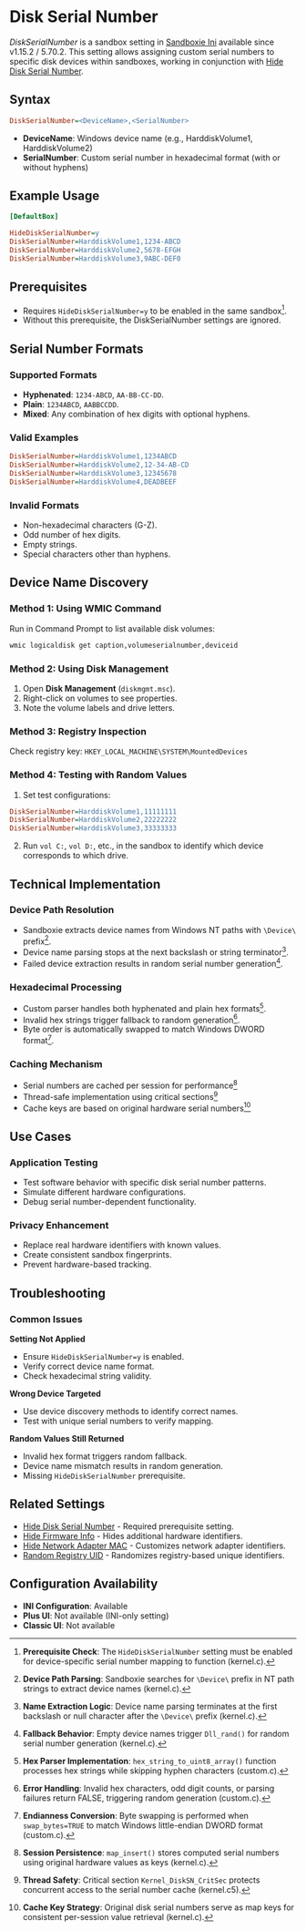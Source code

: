 # Disk Serial Number

_DiskSerialNumber_ is a sandbox setting in [Sandboxie Ini](SandboxieIni.md) available since v1.15.2 / 5.70.2. This setting allows assigning custom serial numbers to specific disk devices within sandboxes, working in conjunction with [Hide Disk Serial Number](HideDiskSerialNumber.md).

## Syntax

```ini
DiskSerialNumber=<DeviceName>,<SerialNumber>
```

* **DeviceName**: Windows device name (e.g., HarddiskVolume1, HarddiskVolume2)
* **SerialNumber**: Custom serial number in hexadecimal format (with or without hyphens)

## Example Usage

```ini
[DefaultBox]

HideDiskSerialNumber=y
DiskSerialNumber=HarddiskVolume1,1234-ABCD
DiskSerialNumber=HarddiskVolume2,5678-EFGH
DiskSerialNumber=HarddiskVolume3,9ABC-DEF0
```

## Prerequisites

- Requires `HideDiskSerialNumber=y` to be enabled in the same sandbox[^1].
- Without this prerequisite, the DiskSerialNumber settings are ignored.

## Serial Number Formats

### Supported Formats

- **Hyphenated**: `1234-ABCD`, `AA-BB-CC-DD`.
- **Plain**: `1234ABCD`, `AABBCCDD`.
- **Mixed**: Any combination of hex digits with optional hyphens.

### Valid Examples

```ini
DiskSerialNumber=HarddiskVolume1,1234ABCD
DiskSerialNumber=HarddiskVolume2,12-34-AB-CD
DiskSerialNumber=HarddiskVolume3,12345678
DiskSerialNumber=HarddiskVolume4,DEADBEEF
```

### Invalid Formats

- Non-hexadecimal characters (G-Z).
- Odd number of hex digits.
- Empty strings.
- Special characters other than hyphens.

## Device Name Discovery

### Method 1: Using WMIC Command

Run in Command Prompt to list available disk volumes:

```cmd
wmic logicaldisk get caption,volumeserialnumber,deviceid
```

### Method 2: Using Disk Management

1. Open **Disk Management** (`diskmgmt.msc`).
2. Right-click on volumes to see properties.
3. Note the volume labels and drive letters.

### Method 3: Registry Inspection

Check registry key: `HKEY_LOCAL_MACHINE\SYSTEM\MountedDevices`

### Method 4: Testing with Random Values

1. Set test configurations:

```ini
DiskSerialNumber=HarddiskVolume1,11111111
DiskSerialNumber=HarddiskVolume2,22222222
DiskSerialNumber=HarddiskVolume3,33333333
```

2. Run `vol C:`, `vol D:`, etc., in the sandbox to identify which device corresponds to which drive.

## Technical Implementation

### Device Path Resolution

- Sandboxie extracts device names from Windows NT paths with `\Device\` prefix[^2].
- Device name parsing stops at the next backslash or string terminator[^3].
- Failed device extraction results in random serial number generation[^4].

### Hexadecimal Processing

- Custom parser handles both hyphenated and plain hex formats[^5].
- Invalid hex strings trigger fallback to random generation[^6].
- Byte order is automatically swapped to match Windows DWORD format[^7].

### Caching Mechanism

- Serial numbers are cached per session for performance[^8]
- Thread-safe implementation using critical sections[^9]
- Cache keys are based on original hardware serial numbers[^10]

## Use Cases

### Application Testing

- Test software behavior with specific disk serial number patterns.
- Simulate different hardware configurations.
- Debug serial number-dependent functionality.

### Privacy Enhancement

- Replace real hardware identifiers with known values.
- Create consistent sandbox fingerprints.
- Prevent hardware-based tracking.

## Troubleshooting

### Common Issues

**Setting Not Applied**

- Ensure `HideDiskSerialNumber=y` is enabled.
- Verify correct device name format.
- Check hexadecimal string validity.

**Wrong Device Targeted**

- Use device discovery methods to identify correct names.
- Test with unique serial numbers to verify mapping.

**Random Values Still Returned**

- Invalid hex format triggers random fallback.
- Device name mismatch results in random generation.
- Missing `HideDiskSerialNumber` prerequisite.

## Related Settings

- [Hide Disk Serial Number](HideDiskSerialNumber.md) - Required prerequisite setting.
- [Hide Firmware Info](HideFirmwareInfo.md) - Hides additional hardware identifiers.
- [Hide Network Adapter MAC](HideNetworkAdapterMAC.md) - Customizes network adapter identifiers.
- [Random Registry UID](RandomRegUID.md) - Randomizes registry-based unique identifiers.

## Configuration Availability

- **INI Configuration**: Available
- **Plus UI**: Not available (INI-only setting)
- **Classic UI**: Not available


[^1]: **Prerequisite Check**: The `HideDiskSerialNumber` setting must be enabled for device-specific serial number mapping to function (kernel.c).

[^2]: **Device Path Parsing**: Sandboxie searches for `\Device\` prefix in NT path strings to extract device names (kernel.c).

[^3]: **Name Extraction Logic**: Device name parsing terminates at the first backslash or null character after the `\Device\` prefix (kernel.c).

[^4]: **Fallback Behavior**: Empty device names trigger `Dll_rand()` for random serial number generation (kernel.c).

[^5]: **Hex Parser Implementation**: `hex_string_to_uint8_array()` function processes hex strings while skipping hyphen characters (custom.c).

[^6]: **Error Handling**: Invalid hex characters, odd digit counts, or parsing failures return FALSE, triggering random generation (custom.c).

[^7]: **Endianness Conversion**: Byte swapping is performed when `swap_bytes=TRUE` to match Windows little-endian DWORD format (custom.c).

[^8]: **Session Persistence**: `map_insert()` stores computed serial numbers using original hardware values as keys (kernel.c).

[^9]: **Thread Safety**: Critical section `Kernel_DiskSN_CritSec` protects concurrent access to the serial number cache (kernel.c5).

[^10]: **Cache Key Strategy**: Original disk serial numbers serve as map keys for consistent per-session value retrieval (kernel.c).